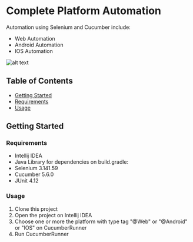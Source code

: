# Complete Platform Automation
Automation using Selenium and Cucumber include:
* Web Automation
* Android Automation
* IOS Automation

![alt text](https://github.com/orianisihaloho/WebAutomation/blob/master/Wikipedia.png?raw=true)

## Table of Contents
* [Getting Started](#getting-started)
* [Requirements](#requirements)
* [Usage](#usage)

## Getting Started
### Requirements
* Intellij IDEA
* Java
Library for dependencies on build.gradle:
* Selenium 3.141.59
* Cucumber 5.6.0
* JUnit 4.12

### Usage
1. Clone this project
2. Open the project on Intellij IDEA
3. Choose one or more the platform with type tag "@Web" or  "@Android" or "IOS" on CucumberRunner
4. Run CucumberRunner
